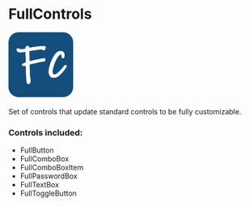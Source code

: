 # FullControls  
![FullControls](https://raw.githubusercontent.com/devpelux/fullcontrols/master/FullControls/Icons/FullControls.png)  
<br>
Set of controls that update standard controls to be fully customizable.  

### Controls included:  
+ FullButton  
+ FullComboBox  
+ FullComboBoxItem  
+ FullPasswordBox  
+ FullTextBox  
+ FullToggleButton  

